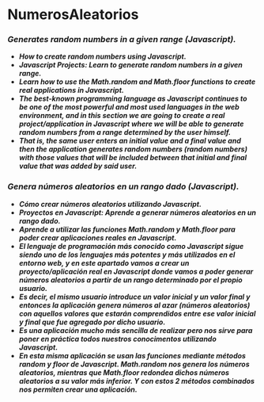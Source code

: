 # NumerosAleatorios

### **_Generates random numbers in a given range (Javascript)._**

- **_How to create random numbers using Javascript._**
- **_Javascript Projects: Learn to generate random numbers in a given range._**
- **_Learn how to use the Math.random and Math.floor functions to create real applications in Javascript._**
- **_The best-known programming language as Javascript continues to be one of the most powerful and most used languages ​​in the web environment, and in this section we are going to create a real project/application in Javascript where we will be able to generate random numbers from a range determined by the user himself._**
- **_That is, the same user enters an initial value and a final value and then the application generates random numbers (random numbers) with those values ​​that will be included between that initial and final value that was added by said user._**

### **_Genera números aleatorios en un rango dado (Javascript)._**

- **_Cómo crear números aleatorios utilizando Javascript._**
- **_Proyectos en Javascript: Aprende a generar números aleatorios en un rango dado._**
- **_Aprende a utilizar las funciones Math.random y Math.floor para poder crear aplicaciones reales en Javascript._**
- **_El lenguaje de programación más conocido como Javascript sigue siendo uno de los lenguajes más potentes y más utilizados en el entorno web, y en este apartado vamos a crear un proyecto/aplicación real en Javascript donde vamos a poder generar números aleatorios a partir de un rango determinado por el propio usuario._**
- **_Es decir, el mismo usuario introduce un valor inicial y un valor final y entonces la aplicación genera números al azar (números aleatorios) con aquellos valores que estarán comprendidos entre ese valor inicial y final que fue agregado por dicho usuario._**
- **_Es una aplicación mucho más sencilla de realizar pero nos sirve para poner en práctica todos nuestros conocimentos utilizando Javascript._**
- **_En esta misma aplicación se usan las funciones mediante métodos random y floor de Javascript. Math.random nos genera los números aleatorios, mientras que Math.floor redondea dichos números aleatorios a su valor más inferior. Y con estos 2 métodos combinados nos permiten crear una aplicación._**
